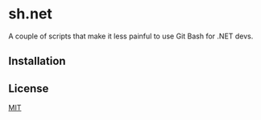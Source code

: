 # sh.net

A couple of scripts that make it less painful to use Git Bash for .NET devs.

## Installation

## License

[MIT](LICENSE)
